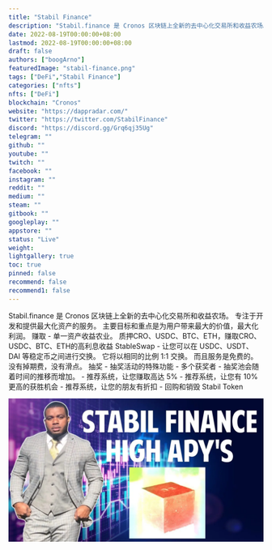 ```yaml
---
title: "Stabil Finance"
description: "Stabil.finance 是 Cronos 区块链上全新的去中心化交易所和收益农场。"
date: 2022-08-19T00:00:00+08:00
lastmod: 2022-08-19T00:00:00+08:00
draft: false
authors: ["boogArno"]
featuredImage: "stabil-finance.png"
tags: ["DeFi","Stabil Finance"]
categories: ["nfts"]
nfts: ["DeFi"]
blockchain: "Cronos"
website: "https://dappradar.com/"
twitter: "https://twitter.com/StabilFinance"
discord: "https://discord.gg/Grq6qj35Ug"
telegram: ""
github: ""
youtube: ""
twitch: ""
facebook: ""
instagram: ""
reddit: ""
medium: ""
steam: ""
gitbook: ""
googleplay: ""
appstore: ""
status: "Live"
weight: 
lightgallery: true
toc: true
pinned: false
recommend: false
recommend1: false
---
```

Stabil.finance 是 Cronos 区块链上全新的去中心化交易所和收益农场。
专注于开发和提供最大化资产的服务。 主要目标和重点是为用户带来最大的价值，最大化利润。
赚取 - 单一资产收益农业。 质押CRO、USDC、BTC、ETH，赚取CRO、USDC、BTC、ETH的高利息收益
StableSwap - 让您可以在 USDC、USDT、DAI 等稳定币之间进行交换。 它将以相同的比例 1:1 交换。 而且服务是免费的。 没有掉期费，没有滑点。
抽奖 - 抽奖活动的特殊功能 - 多个获奖者 - 抽奖池会随着时间的推移而增加。 - 推荐系统，让您赚取高达 5% - 推荐系统，让您有 10% 更高的获胜机会 - 推荐系统，让您的朋友有折扣 - 回购和销毁 Stabil Token

![STABIL-FINANCE-on-Cronos-SUPER-HIGH-APY39S-ON-CRO-amp](STABIL-FINANCE-on-Cronos-SUPER-HIGH-APY39S-ON-CRO-amp.webp)
